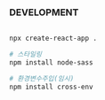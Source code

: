 ### DEVELOPMENT

```bash

npx create-react-app .

# 스타일링
npm install node-sass

# 환경변수주입(임시)
npm install cross-env

```